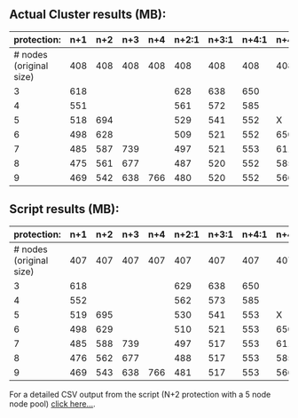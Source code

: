 
## Actual Cluster results (MB):

| protection:             | n+1 | n+2 | n+3 | n+4 | n+2:1 | n+3:1 | n+4:1 | n+4:2 | 2x  | 3x   | 4x   | 
|-------------------------|-----|-----|-----|-----|-------|-------|-------|-------|-----|------|------| 
| # nodes (original size) | 408 | 408 | 408 | 408 | 408   | 408   | 408   | 408   | 408 | 408  | 408  | 
| 3                       | 618 |     |     |     | 628   | 638   | 650   |       | 818 | 1.2G |      | 
| 4                       | 551 |     |     |     | 561   | 572   | 585   |       | 818 | 1.2G | 1.6G | 
| 5                       | 518 | 694 |     |     | 529   | 541   | 552   | X     | 818 | 1.2G | 1.6G | 
| 6                       | 498 | 628 |     |     | 509   | 521   | 552   | 650   |     |      |      | 
| 7                       | 485 | 587 | 739 |     | 497   | 521   | 553   | 611   |     |      |      | 
| 8                       | 475 | 561 | 677 |     | 487   | 520   | 552   | 585   |     |      |      | 
| 9                       | 469 | 542 | 638 | 766 | 480   | 520   | 552   | 566   |     |      |      | 



## Script results (MB):

| protection:             | n+1 | n+2 | n+3 | n+4 | n+2:1 | n+3:1 | n+4:1 | n+4:2  | 2x     | 3x    | 4x  | 
|-------------------------|-----|-----|-----|-----|-------|-----|-----|-----|-----|----|----| 
| # nodes (original size) | 407 | 407 | 407 | 407 | 407   | 407 | 407 | 407 | 407 | 407 | 407 | 
| 3                       | 618 |     |     |     | 629   | 638 | 650 |     | 818 | 1.2G |    | 
| 4                       | 552 |     |     |     | 562   | 573 | 585 |     | 818 | 1.2G | 1.6G | 
| 5                       | 519 | 695 |     |     | 530   | 541 | 553 | X   | 818 | 1.2G | 1.6G | 
| 6                       | 498 | 629 |     |     | 510   | 521 | 553 | 650 |        |       |     | 
| 7                       | 485 | 588 | 739 |     | 497   | 517 | 553 | 611 |        |       |     | 
| 8                       | 476 | 562 | 677 |     | 488   | 517 | 553 | 585 |        |       |     | 
| 9                       | 469 | 543 | 638 | 766 | 481   | 517 | 553 | 566 |        |       |     | 


For a detailed CSV output from the script (N+2 protection with a 5 node node pool) [click here...](https://github.com/adamgweeks/Isilon-capacity-calculator/blob/master/five_nodes_N%2B2%2Bprotection_sample.csv).


